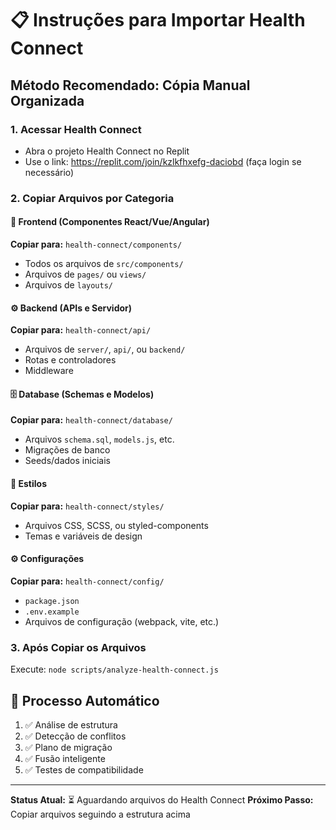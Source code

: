 
# 📋 Instruções para Importar Health Connect

## Método Recomendado: Cópia Manual Organizada

### 1. Acessar Health Connect
- Abra o projeto Health Connect no Replit
- Use o link: https://replit.com/join/kzlkfhxefg-daciobd (faça login se necessário)

### 2. Copiar Arquivos por Categoria

#### 🎨 Frontend (Componentes React/Vue/Angular)
**Copiar para:** `health-connect/components/`
- Todos os arquivos de `src/components/`
- Arquivos de `pages/` ou `views/`
- Arquivos de `layouts/`

#### ⚙️ Backend (APIs e Servidor)
**Copiar para:** `health-connect/api/`
- Arquivos de `server/`, `api/`, ou `backend/`
- Rotas e controladores
- Middleware

#### 🗄️ Database (Schemas e Modelos)
**Copiar para:** `health-connect/database/`
- Arquivos `schema.sql`, `models.js`, etc.
- Migrações de banco
- Seeds/dados iniciais

#### 🎨 Estilos
**Copiar para:** `health-connect/styles/`
- Arquivos CSS, SCSS, ou styled-components
- Temas e variáveis de design

#### ⚙️ Configurações
**Copiar para:** `health-connect/config/`
- `package.json`
- `.env.example`
- Arquivos de configuração (webpack, vite, etc.)

### 3. Após Copiar os Arquivos
Execute: `node scripts/analyze-health-connect.js`

## 🔄 Processo Automático
1. ✅ Análise de estrutura
2. ✅ Detecção de conflitos  
3. ✅ Plano de migração
4. ✅ Fusão inteligente
5. ✅ Testes de compatibilidade

---

**Status Atual:** ⏳ Aguardando arquivos do Health Connect
**Próximo Passo:** Copiar arquivos seguindo a estrutura acima
